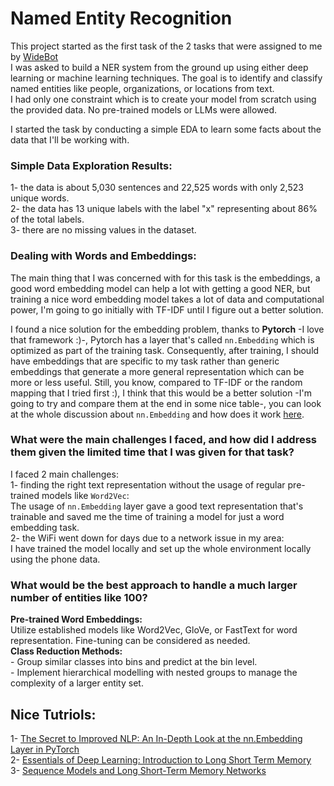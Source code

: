 # Named Entity Recognition

This project started as the first task of the 2 tasks that were assigned to me by [WideBot](https://widebot.net/)<br>
I was asked to build a NER system from the ground up using either deep learning or machine learning techniques. The goal is to identify and classify named entities like people, organizations, or locations from text.<br>
I had only one constraint which is to create your model from scratch using the provided data. No pre-trained models or LLMs were allowed.<br>

I started the task by conducting a simple EDA to learn some facts about the data that I'll be working with.<br>
### Simple Data Exploration Results:

1- the data is about 5,030 sentences and 22,525 words with only 2,523 unique words.<br>
2- the data has 13 unique labels with the label "x" representing about 86% of the total labels.<br>
3- there are no missing values in the dataset.<br>

### Dealing with Words and Embeddings:

The main thing that I was concerned with for this task is the embeddings, a good word embedding model can help a lot with getting a good NER, but training a nice word embedding model takes a lot of data and computational power, I'm going to go initially with TF-IDF until I figure out a better solution.

I found a nice solution for the embedding problem, thanks to **Pytorch** -I love that framework :)-, Pytorch has a layer that's called `nn.Embedding` which is optimized as part of the training task. Consequently, after training, I should have embeddings that are specific to my task rather than generic embeddings that generate a more general representation which can be more or less useful. Still, you know, compared to TF-IDF or the random mapping that I tried first :), I think that this would be a better solution -I'm going to try and compare them at the end in some nice table-, you can look at the whole discussion about `nn.Embedding` and how does it work [here](https://discuss.pytorch.org/t/how-does-nn-embedding-work/88518).


### What were the main challenges I faced, and how did I address them given the limited time that I was given for that task?<br>
I faced 2 main challenges:<br>
1- finding the right text representation without the usage of regular pre-trained models like `Word2Vec`:<br>
The usage of `nn.Embedding` layer gave a good text representation that's trainable and saved me the time of training a model for just a word embedding task.<br>
2- the WiFi went down for days due to a network issue in my area:<br>
I have trained the model locally and set up the whole environment locally using the phone data.

### What would be the best approach to handle a much larger number of entities like 100?<br>
**Pre-trained Word Embeddings:**<br>
Utilize established models like Word2Vec, GloVe, or FastText for word representation. Fine-tuning can be considered as needed.<br>
**Class Reduction Methods:**<br>
        - Group similar classes into bins and predict at the bin level.<br>
        - Implement hierarchical modelling with nested groups to manage the complexity of a larger entity set.
        
## Nice Tutriols:
1- [The Secret to Improved NLP: An In-Depth Look at the nn.Embedding Layer in PyTorch](http://webcache.googleusercontent.com/search?q=cache:https://towardsdatascience.com/the-secret-to-improved-nlp-an-in-depth-look-at-the-nn-embedding-layer-in-pytorch-6e901e193e16&strip=0&vwsrc=1&referer=medium-parser)<br>
2- [Essentials of Deep Learning: Introduction to Long Short Term Memory](https://www.analyticsvidhya.com/blog/2017/12/fundamentals-of-deep-learning-introduction-to-lstm/)<br>
3- [Sequence Models and Long Short-Term Memory Networks](https://pytorch.org/tutorials/beginner/nlp/sequence_models_tutorial.html)<br>
